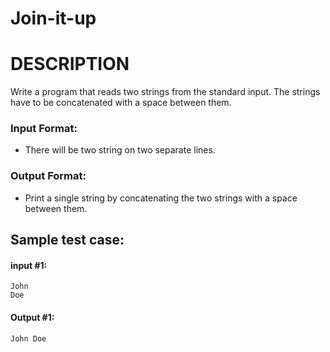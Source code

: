 # Join-it-up
# DESCRIPTION
Write a program that reads two strings from the standard input. The strings have to be concatenated with a space between them.

### Input Format:
* There will be two string on two separate lines.

### Output Format:
* Print a single string by concatenating the two strings with a space between them.

## Sample test case:

#### input #1:
```
John
Doe
```
#### Output #1:
```
John Doe
```
